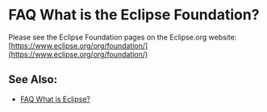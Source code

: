 

FAQ What is the Eclipse Foundation?
===================================

Please see the Eclipse Foundation pages on the Eclipse.org website: [https://www.eclipse.org/org/foundation/](https://www.eclipse.org/org/foundation/)

  

See Also:
---------

*   [FAQ What is Eclipse?](./FAQ_What_is_Eclipse.md "FAQ What is Eclipse?")

  

  

